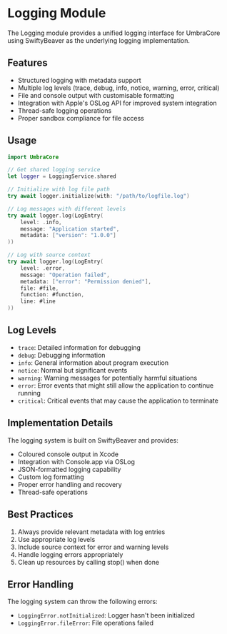 # Logging Module

The Logging module provides a unified logging interface for UmbraCore using SwiftyBeaver as the underlying logging implementation.

## Features

- Structured logging with metadata support
- Multiple log levels (trace, debug, info, notice, warning, error, critical)
- File and console output with customisable formatting
- Integration with Apple's OSLog API for improved system integration
- Thread-safe logging operations
- Proper sandbox compliance for file access

## Usage

```swift
import UmbraCore

// Get shared logging service
let logger = LoggingService.shared

// Initialize with log file path
try await logger.initialize(with: "/path/to/logfile.log")

// Log messages with different levels
try await logger.log(LogEntry(
    level: .info,
    message: "Application started",
    metadata: ["version": "1.0.0"]
))

// Log with source context
try await logger.log(LogEntry(
    level: .error,
    message: "Operation failed",
    metadata: ["error": "Permission denied"],
    file: #file,
    function: #function,
    line: #line
))
```

## Log Levels

- `trace`: Detailed information for debugging
- `debug`: Debugging information
- `info`: General information about program execution
- `notice`: Normal but significant events
- `warning`: Warning messages for potentially harmful situations
- `error`: Error events that might still allow the application to continue running
- `critical`: Critical events that may cause the application to terminate

## Implementation Details

The logging system is built on SwiftyBeaver and provides:

- Coloured console output in Xcode
- Integration with Console.app via OSLog
- JSON-formatted logging capability
- Custom log formatting
- Proper error handling and recovery
- Thread-safe operations

## Best Practices

1. Always provide relevant metadata with log entries
2. Use appropriate log levels
3. Include source context for error and warning levels
4. Handle logging errors appropriately
5. Clean up resources by calling stop() when done

## Error Handling

The logging system can throw the following errors:
- `LoggingError.notInitialized`: Logger hasn't been initialized
- `LoggingError.fileError`: File operations failed
